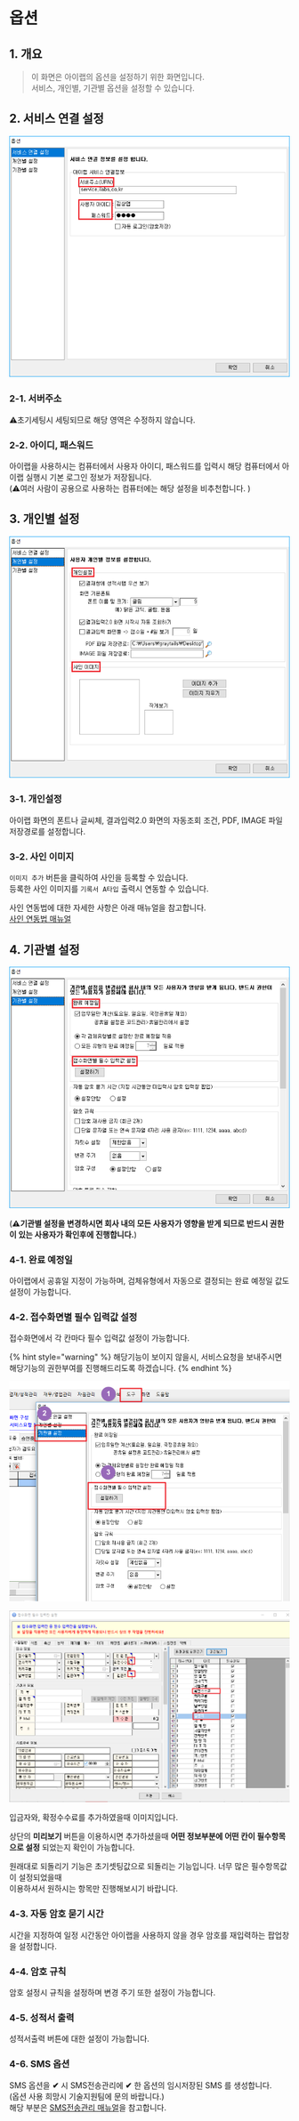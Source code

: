 # 옵션

## 1. 개요

> 이 화면은 아이랩의 옵션을 설정하기 위한 화면입니다.  
> 서비스, 개인별, 기관별 옵션을 설정할 수 있습니다.

## 2. 서비스 연결 설정

![](../.gitbook/assets/000-_.png)

### 2-1. 서버주소

⚠️초기세팅시 세팅되므로 해당 영역은 수정하지 않습니다.

### 2-2. 아이디, 패스워드

아이랩을 사용하시는 컴퓨터에서 사용자 아이디, 패스워드를 입력시 해당 컴퓨터에서 아이랩 실행시 기본 로그인 정보가 저장됩니다.  
\(⚠️여러 사람이 공용으로 사용하는 컴퓨터에는 해당 설정을 비추천합니다. \)

## 3. 개인별 설정

![](../.gitbook/assets/001-_-_.png)

### 3-1. 개인설정

아이랩 화면의 폰트나 글씨체, 결과입력2.0 화면의 자동조회 조건, PDF, IMAGE 파일 저장경로를 설정합니다.

### 3-2. 사인 이미지

`이미지 추가` 버튼을 클릭하여 사인을 등록할 수 있습니다.  
등록한 사인 이미지를 `기록서 A타입` 출력시 연동할 수 있습니다.

사인 연동법에 대한 자세한 사항은 아래 매뉴얼을 참고합니다.  
[사인 연동법 매뉴얼](../faq/03/03-013.md)

## 4. 기관별 설정

![](../.gitbook/assets/002-_-_.png)

\(**⚠️기관별 설정을 변경하시면 회사 내의 모든 사용자가 영향을 받게 되므로 반드시 권한이 있는 사용자가 확인후에 진행합니다.**\)

### 4-1. 완료 예정일

아이랩에서 공휴일 지정이 가능하며, 검체유형에서 자동으로 결정되는 완료 예정일 값도 설정이 가능합니다.

### 4-2. 접수화면별 필수 입력값 설정

접수화면에서 각 칸마다 필수 입력값 설정이 가능합니다.

{% hint style="warning" %}
해당기능이 보이지 않을시, 서비스요청을 보내주시면 해당기능의 권한부여를 진행해드리도록 하겠습니다.
{% endhint %}

![&#xD544;&#xC218;&#xD56D;&#xBAA9; &#xC124;&#xC815;&#xD558;&#xAE30; &#xC635;&#xC158;&#xC5D0; &#xC811;&#xADFC;&#xD558;&#xB294; &#xBC29;&#xBC95;](../.gitbook/assets/14%20%284%29.png)

![&#xD544;&#xC218;&#xD56D;&#xBAA9; &#xC124;&#xC815;&#xD558;&#xAE30;&#xB97C; &#xB20C;&#xB800;&#xC744;&#xB54C; &#xD654;&#xBA74;](../.gitbook/assets/10%20%285%29.png)

입금자와, 확정수수료를 추가하였을때 이미지입니다.   
  
상단의 **미리보기** 버튼을 이용하시면 추가하셨을때 **어떤 정보부분에 어떤 칸이 필수항목으로 설정** 되었는지 확인이 가능합니다.

원래대로 되돌리기 기능은 초기셋팅값으로 되돌리는 기능입니다. 너무 많은 필수항목값이 설정되었을때  
이용하셔서 원하시는 항목만 진행해보시기 바랍니다.

### 4-3. 자동 암호 묻기 시간

시간을 지정하여 일정 시간동안 아이랩을 사용하지 않을 경우 암호를 재입력하는 팝업창을 설정합니다.

### 4-4. 암호 규칙

암호 설정시 규칙을 설정하며 변경 주기 또한 설정이 가능합니다.

### 4-5. 성적서 출력

성적서출력 버튼에 대한 설정이 가능합니다.

### 4-6. SMS 옵션

SMS 옵션을 **✔** 시 SMS전송관리에 **✔** 한 옵션의 임시저장된 SMS 를 생성합니다.  
\(옵션 사용 희망시 기술지원팀에 문의 바랍니다.\)  
해당 부분은 [SMS전송관리 매뉴얼](../03/1101.md)을 참고합니다.

